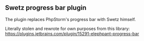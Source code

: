 Swetz progress bar plugin
---

The plugin replaces PhpStorm's progress bar with Swetz himself.

Literally stolen and rewrote for own purposes from this library:
https://plugins.jetbrains.com/plugin/15291-elephpant-progress-bar